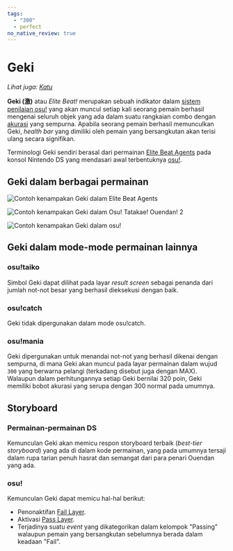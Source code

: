 ```yaml
---
tags:
  - "300"
  - perfect
no_native_review: true
---
```


# Geki

*Lihat juga: [Katu](/wiki/Katu)*

**Geki (激)** atau *Elite Beat!* merupakan sebuah indikator dalam [sistem penilaian osu!](/wiki/Score) yang akan muncul setiap kali seorang pemain berhasil mengenai seluruh objek yang ada dalam suatu rangkaian combo dengan [akurasi](/wiki/Gameplay/Accuracy) yang sempurna. Apabila seorang pemain berhasil memunculkan Geki, *health bar* yang dimiliki oleh pemain yang bersangkutan akan terisi ulang secara signifikan.

Terminologi Geki sendiri berasal dari permainan [Elite Beat Agents](/wiki/iNiS_games) pada konsol Nintendo DS yang mendasari awal terbentuknya [osu!](/wiki/Game_mode).

## Geki dalam berbagai permainan

![Contoh kenampakan Geki dalam Elite Beat Agents](img/eba-bornlove-300g.jpg "Contoh kenampakan  Geki dalam Elite Beat Agents")

![Contoh kenampakan Geki dalam Osu! Tatakae! Ouendan! 2](img/oto-sambomaster-300g.jpg "Contoh kenampakan dalam Geki Osu! Tatakae! Ouendan! 2")

![Contoh kenampakan Geki dalam osu!](img/osu-lonelest-300g.jpg "Contoh kenampakan Geki dalam osu!")

## Geki dalam mode-mode permainan lainnya

### osu!taiko

Simbol Geki dapat dilihat pada layar *result screen* sebagai penanda dari jumlah not-not besar yang berhasil dieksekusi dengan baik.

### osu!catch

Geki tidak dipergunakan dalam mode osu!catch.

### osu!mania

Geki dipergunakan untuk menandai not-not yang berhasil dikenai dengan sempurna, di mana Geki akan muncul pada layar permainan dalam wujud `300` yang berwarna pelangi (terkadang disebut juga dengan MAX). Walaupun dalam perhitungannya setiap Geki bernilai 320 poin, Geki memiliki bobot akurasi yang serupa dengan 300 normal pada umumnya.

## Storyboard

### Permainan-permainan DS

Kemunculan Geki akan memicu respon storyboard terbaik (*best-tier storyboard*) yang ada di dalam kode permainan, yang pada umumnya tersaji dalam rupa tarian penuh hasrat dan semangat dari para penari Ouendan yang ada.

### osu!

Kemunculan Geki dapat memicu hal-hal berikut:

- Penonaktifan [Fail Layer](/wiki/Storyboard/Scripting/General_Rules#layers).
- Aktivasi [Pass Layer](/wiki/Storyboard/Scripting/General_Rules#layers).
- Terjadinya suatu *event* yang dikategorikan dalam kelompok "Passing" walaupun pemain yang bersangkutan sebelumnya berada dalam keadaan "Fail".
